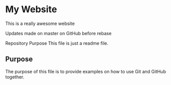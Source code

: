 # My Website

This is a really awesome website

Updates made on master on GitHub before rebase

 Repository Purpose
This file is just a readme file. 

## Purpose

The purpose of this file is to provide examples
on how to use Git and GitHub together.